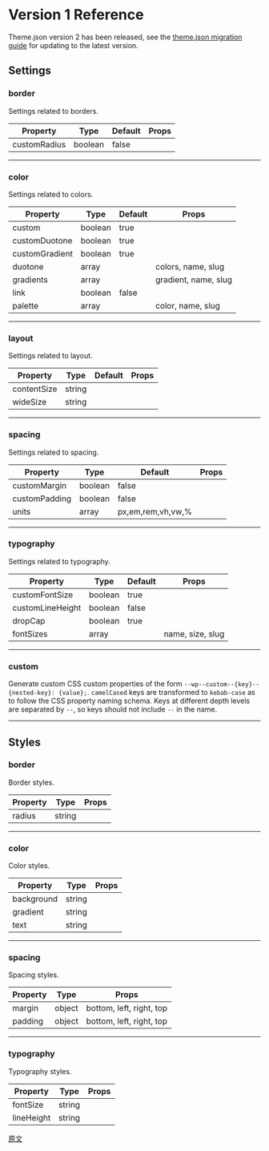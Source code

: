 # Version 1 Reference

Theme.json version 2 has been released, see the [theme.json migration guide](/docs/reference-guides/theme-json-reference/theme-json-migrations.md#migrating-from-v1-to-v2) for updating to the latest version.

## Settings

### border

Settings related to borders.

| Property     | Type    | Default | Props |
| ------------ | ------- | ------- | ----- |
| customRadius | boolean | false   |       |

---

### color

Settings related to colors.

| Property       | Type    | Default | Props                |
| -------------- | ------- | ------- | -------------------- |
| custom         | boolean | true    |                      |
| customDuotone  | boolean | true    |                      |
| customGradient | boolean | true    |                      |
| duotone        | array   |         | colors, name, slug   |
| gradients      | array   |         | gradient, name, slug |
| link           | boolean | false   |                      |
| palette        | array   |         | color, name, slug    |

---

### layout

Settings related to layout.

| Property    | Type   | Default | Props |
| ----------- | ------ | ------- | ----- |
| contentSize | string |         |       |
| wideSize    | string |         |       |

---

### spacing

Settings related to spacing.

| Property      | Type    | Default           | Props |
| ------------- | ------- | ----------------- | ----- |
| customMargin  | boolean | false             |       |
| customPadding | boolean | false             |       |
| units         | array   | px,em,rem,vh,vw,% |       |

---

### typography

Settings related to typography.

| Property         | Type    | Default | Props            |
| ---------------- | ------- | ------- | ---------------- |
| customFontSize   | boolean | true    |                  |
| customLineHeight | boolean | false   |                  |
| dropCap          | boolean | true    |                  |
| fontSizes        | array   |         | name, size, slug |

---

### custom

Generate custom CSS custom properties of the form `--wp--custom--{key}--{nested-key}: {value};`. `camelCased` keys are transformed to `kebab-case` as to follow the CSS property naming schema. Keys at different depth levels are separated by `--`, so keys should not include `--` in the name.

---

## Styles

### border

Border styles.

| Property | Type   | Props |
| -------- | ------ | ----- |
| radius   | string |       |

---

### color

Color styles.

| Property   | Type   | Props |
| ---------- | ------ | ----- |
| background | string |       |
| gradient   | string |       |
| text       | string |       |

---

### spacing

Spacing styles.

| Property | Type   | Props                    |
| -------- | ------ | ------------------------ |
| margin   | object | bottom, left, right, top |
| padding  | object | bottom, left, right, top |

---

### typography

Typography styles.

| Property   | Type   | Props |
| ---------- | ------ | ----- |
| fontSize   | string |       |
| lineHeight | string |       |

[原文](https://github.com/WordPress/gutenberg/blob/trunk/docs/reference-guides/theme-json-reference/theme-json-v1.md)
